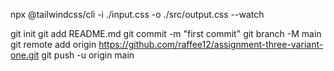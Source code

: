 npx @tailwindcss/cli -i ./input.css -o ./src/output.css --watch

git init
git add README.md
git commit -m "first commit"
git branch -M main
git remote add origin https://github.com/raffee12/assignment-three-variant-one.git
git push -u origin main

